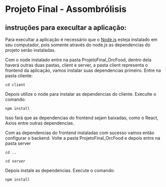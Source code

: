 # Projeto Final - Assombrólisis

## instruções para execultar a aplicação:
Para execultar a aplicação é necessário que o [Node.js](https://nodejs.org/en) esteja instalado em seu computador, pois somente através do node.js as dependencias do projeto serão instaladas.

Com o node instalado entre na pasta ProjetoFinal_OrcFood, dentro dela haverá outras duas pastas, client e server, a pasta client representa o frontend da aplicação, vamos instalar suas dependencias primeiro. Entre na pasta cliente:
~~~~
cd client
~~~~
Depois utilize o node para instalar as dependencias do cliente. Execulte o comando:
~~~~
npm install
~~~~
Isso fará que as dependencias do frontend sejam baixadas, como o React, Axios entre outras dependencias.

Com as dependencias do frontend instaladas com sucesso vamos então configurar o backend.
Volte a pasta ProjetoFinal_OrcFood e depois entre na pasta server
~~~~
cd ..
~~~~
~~~~
cd server
~~~~
Depois instale as dependencias. Execute o comando:
~~~~
npm install
~~~~





